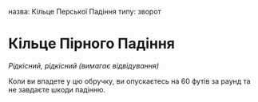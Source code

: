 назва: Кільце Перської Падіння типу: зворот

# Кільце Пірного Падіння
_Рідкісний, рідкісний (вимагає відвідування)_

Коли ви впадете у цю обручку, ви опускаєтесь на 60 футів за раунд та не завдаєте шкоди падінню. 